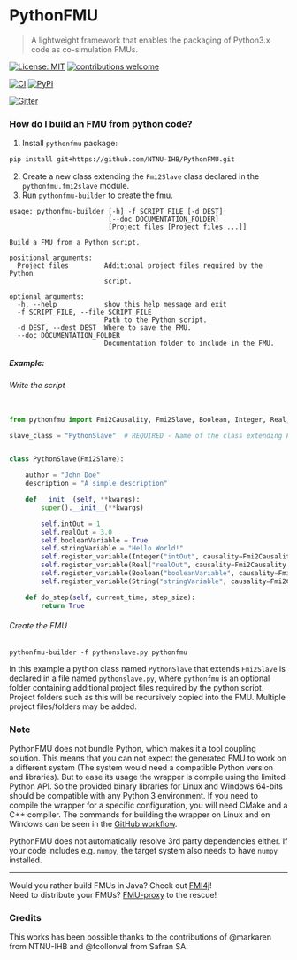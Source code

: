 # PythonFMU

> A lightweight framework that enables the packaging of Python3.x code as co-simulation FMUs.

[![License: MIT](https://img.shields.io/badge/License-MIT-yellow.svg)](https://opensource.org/licenses/MIT)
[![contributions welcome](https://img.shields.io/badge/contributions-welcome-brightgreen.svg?style=flat)](https://github.com/NTNU-IHB/PythonFMU/issues)

[![CI](https://github.com/NTNU-IHB/PythonFMU/workflows/CI/badge.svg)](https://github.com/NTNU-IHB/PythonFMU/actions?query=workflow%3ACI)
[![PyPI](https://img.shields.io/pypi/v/pythonfmu)](https://pypi.org/project/pythonfmu/)

[![Gitter](https://badges.gitter.im/NTNU-IHB/FMI4j.svg)](https://gitter.im/NTNU-IHB/PythonFMU?utm_source=badge&utm_medium=badge&utm_campaign=pr-badge)


### How do I build an FMU from python code?

1) Install `pythonfmu` package:
```bash
pip install git+https://github.com/NTNU-IHB/PythonFMU.git
```
2) Create a new class extending the `Fmi2Slave` class declared in the `pythonfmu.fmi2slave` module. 
3) Run `pythonfmu-builder` to create the fmu.

```
usage: pythonfmu-builder [-h] -f SCRIPT_FILE [-d DEST]
                         [--doc DOCUMENTATION_FOLDER]
                         [Project files [Project files ...]]

Build a FMU from a Python script.

positional arguments:
  Project files         Additional project files required by the Python
                        script.

optional arguments:
  -h, --help            show this help message and exit
  -f SCRIPT_FILE, --file SCRIPT_FILE
                        Path to the Python script.
  -d DEST, --dest DEST  Where to save the FMU.
  --doc DOCUMENTATION_FOLDER
                        Documentation folder to include in the FMU.
```

##### Example: 

###### Write the script

```python

from pythonfmu import Fmi2Causality, Fmi2Slave, Boolean, Integer, Real, String

slave_class = "PythonSlave"  # REQUIRED - Name of the class extending Fmi2Slave


class PythonSlave(Fmi2Slave):

    author = "John Doe"
    description = "A simple description"

    def __init__(self, **kwargs):
        super().__init__(**kwargs)

        self.intOut = 1
        self.realOut = 3.0
        self.booleanVariable = True
        self.stringVariable = "Hello World!"
        self.register_variable(Integer("intOut", causality=Fmi2Causality.output))
        self.register_variable(Real("realOut", causality=Fmi2Causality.output))
        self.register_variable(Boolean("booleanVariable", causality=Fmi2Causality.local))
        self.register_variable(String("stringVariable", causality=Fmi2Causality.local))

    def do_step(self, current_time, step_size):
        return True

```

###### Create the FMU 

```
pythonfmu-builder -f pythonslave.py pythonfmu
```

In this example a python class named `PythonSlave` that extends `Fmi2Slave` is declared in a file named `pythonslave.py`,
where `pythonfmu` is an optional folder containing additional project files required by the python script. 
Project folders such as this will be recursively copied into the FMU. Multiple project files/folders may be added.

### Note

PythonFMU does not bundle Python, which makes it a tool coupling solution. This means that you can not expect the generated FMU to work on a different system (The system would need a compatible Python version and libraries). But to ease its usage the wrapper is compile using
the limited Python API. So the provided binary libraries for Linux and Windows 64-bits should
be compatible with any Python 3 environment. If you need to compile the wrapper for a specific configuration,
you will need CMake and a C++ compiler. The commands for building the wrapper on Linux and on Windows can be seen in 
the [GitHub workflow](./.github/workflows/main.yml).

PythonFMU does not automatically resolve 3rd party dependencies either. If your code includes e.g. `numpy`, the target system also needs to have `numpy` installed.

***

Would you rather build FMUs in Java? Check out [FMI4j](https://github.com/NTNU-IHB/FMI4j)!  
Need to distribute your FMUs? [FMU-proxy](https://github.com/NTNU-IHB/FMU-proxy) to the rescue! 


### Credits

This works has been possible thanks to the contributions of @markaren from NTNU-IHB and @fcollonval from Safran SA.
